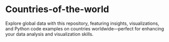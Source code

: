 # Countries-of-the-world
Explore global data with this repository, featuring insights, visualizations, and Python code examples on countries worldwide—perfect for enhancing your data analysis and visualization skills.
